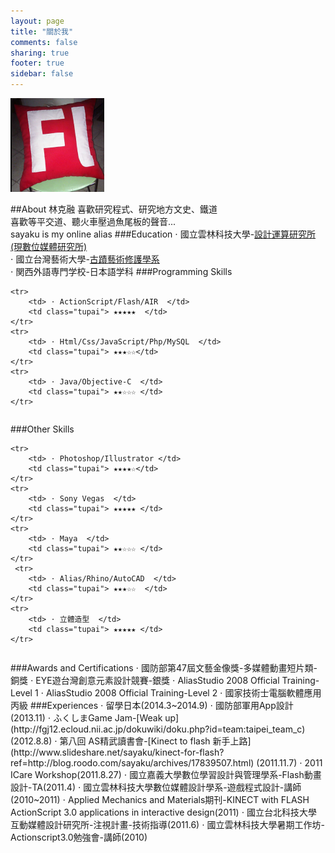 ```yaml
---
layout: page
title: "關於我"
comments: false
sharing: true
footer: true
sidebar: false
---
```

![me](/images/logo.png)

##About 林克融
喜歡研究程式、研究地方文史、鐵道  
喜歡等平交道、聽火車壓過魚尾板的聲音...  
sayaku is my online alias 
###Education
⋅ 國立雲林科技大學-[設計運算研究所(現數位媒體研究所)](http://www.gcd.yuntech.edu.tw/)  
⋅ 國立台灣藝術大學-[古蹟藝術修護學系](http://aac.ntua.edu.tw/main.php)  
⋅ 関西外語専門学校-日本語学科
###Programming Skills
<table>
  
    <tr>
        <td> ⋅ ActionScript/Flash/AIR  </td>
        <td class="tupai"> ★★★★★  </td>
    </tr>
    <tr>
        <td> ⋅ Html/Css/JavaScript/Php/MySQL  </td>
        <td class="tupai"> ★★★☆☆</td>
    </tr>
    <tr>
        <td> ⋅ Java/Objective-C  </td>
        <td class="tupai"> ★★☆☆☆ </td>
    </tr>
</table>
###Other Skills
<table>
   
    <tr>
        <td> ⋅ Photoshop/Illustrator </td>
        <td class="tupai"> ★★★★☆</td>
    </tr>
    <tr>
        <td> ⋅ Sony Vegas  </td>
        <td class="tupai"> ★★★★★ </td>
    </tr>
    <tr>
        <td> ⋅ Maya  </td>
        <td class="tupai"> ★★☆☆☆ </td>
    </tr>
     <tr>
        <td> ⋅ Alias/Rhino/AutoCAD  </td>
        <td class="tupai"> ★★★☆☆  </td>
    </tr>
    <tr>
        <td> ⋅ 立體造型  </td>
        <td class="tupai"> ★★★★★ </td>
    </tr>
</table>
###Awards and Certifications
⋅ 國防部第47屆文藝金像獎-多媒體動畫短片類-銅獎  
⋅ EYE遊台灣創意元素設計競賽-銀獎  
⋅ AliasStudio 2008 Official Training-Level 1  
⋅ AliasStudio 2008 Official Training-Level 2  
⋅ 國家技術士電腦軟體應用丙級
###Experiences
⋅ 留學日本(2014.3~2014.9)  
⋅ 國防部軍用App設計(2013.11)  
⋅ ふくしまGame Jam-[Weak up](http://fgj12.ecloud.nii.ac.jp/dokuwiki/doku.php?id=team:taipei_team_c) (2012.8.8)  
⋅ 第八回 AS精武讀書會-[Kinect to flash 新手上路](http://www.slideshare.net/sayaku/kinect-for-flash?ref=http://blog.roodo.com/sayaku/archives/17839507.html)  (2011.11.7)  
⋅ 2011 ICare Workshop(2011.8.27)  
⋅ 國立嘉義大學數位學習設計與管理學系-Flash動畫設計-TA(2011.4)  
⋅ 國立雲林科技大學數位媒體設計學系-遊戲程式設計-講師(2010~2011)  
⋅ Applied Mechanics and Materials期刊-KINECT with FLASH ActionScript 3.0 applications in interactive design(2011)   
⋅ 國立台北科技大學 互動媒體設計研究所-注視計畫-技術指導(2011.6)   
⋅ 國立雲林科技大學暑期工作坊-Actionscript3.0勉強會-講師(2010) 



